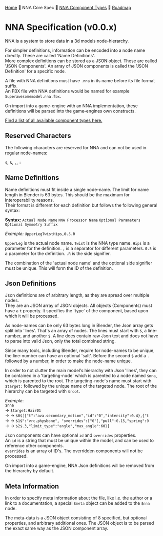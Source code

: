 [Home](readme.md) 🔶 NNA Core Spec 🔶 [NNA Component Types](nna_component_types.md) 🔶 [Roadmap](roadmap.md)

# NNA Specification (v0.0.x)
NNA is a system to store data in a 3d models node-hierarchy.

For simpler definitions, information can be encoded into a node name directly. These are called 'Name Definitions'.\
More complex definitions can be stored as a JSON object. These are called 'JSON Components'. An array of JSON components is called the 'JSON Definition' for a specific node.

A file with NNA definitions must have `.nna` in its name before its file format suffix.\
An FBX file with NNA definitions would be named for example `Superawesomemodel.nna.fbx`.

On import into a game-engine with an NNA implementation, these definitions will be parsed into the game-engines own constructs.

[Find a list of all available component types here.](nna_component_types.md)

## Reserved Characters
The following characters are reserved for NNA and can not be used in regular node-names:

`$`, `&`, `,`, `:`

## Name Definitions
Name definitions must fit inside a single node-name. The limit for name length in Blender is 63 bytes. This should be the maximum for interoperability reasons.\
Their format is different for each definition but follows the following general syntax:

**Syntax:** `Actual Node Name` `NNA Processor Name` `Optional Parameters` `Optional Symmetry Suffix`

*Example:* `UpperLegTwistHips,0.5.R`

`UpperLeg` is the actual node name.
`Twist` is the NNA type name.
`Hips` is a parameter for the definition.
`,` is a separator for different parameters.
`0.5` is a parameter for the definition.
`.R` is the side signifier.

The combination of the 'actual node name' and the optional side signifier must be unique. This will form the ID of the definition.

## Json Definitions
Json definitions are of arbitrary length, as they are spread over multiple nodes.\
They are an JSON array of JSON objects. All objects (Components) must have a `t` property. It specifies the 'type' of the component, based upon which it will be processed.

As node-names can be only 63 bytes long in Blender, the Json array gets split into 'lines'. That's an array of nodes. The lines must start with `$`, a line-number, and another `$`. A line does contain raw Json text and does not have to parse into valid Json, only the total combined string.

Since many tools, including Blender, require for node-names to be unique, the line-number can have an optional 'salt'. Before the second `$` add a `.` followed by a number, in order to make the node-name unique.

In order to not clutter the main model's hierarchy with Json 'lines', they can be contained in a 'targeting-node' which is parented to a node named `$nna`, which is parented to the root. The targeting-node's name must start with `$target:` followed by the unique name of the targeted node. The root of the hierarchy can be targeted with `$root`.

*Example*:\
`$nna`\
→ `$target:Hair01`\
→ → `$0$[{"t":"ava.secondary_motion","id":"0","intensity":0.4},{"t`\
→ → `$1$":"vrc.physbone", "overrides":["0"],"pull":0.15,"spring":0`\
→ → `$2$.3,"limit_type":"angle","max_angle":60}]`

Json components can have optional `id` and `overrides` properties.\
An `id` is a string that must be unique within the model, and can be used to reference other components.\
`overrides` is an array of ID's. The overridden components will not be processed.

On import into a game-engine, NNA Json definitions will be removed from the hierarchy by default.

## Meta Information
In order to specify meta information about the file, like i.e. the author or a link to a documentation, a special `$meta` object can be added to the `$nna` node.

The meta-data is a JSON object consisting of 8 specified, but optional properties, and arbitrary additional ones. The JSON object is to be parsed the exact same way as the JSON component array.
